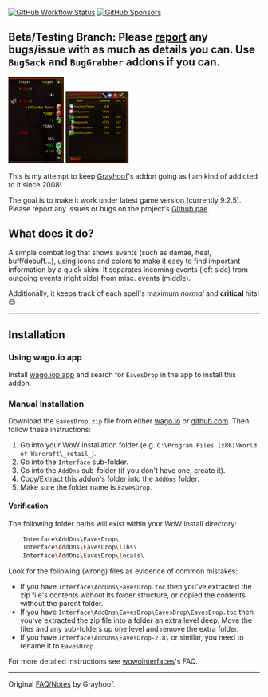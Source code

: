 [![GitHub Workflow Status](https://img.shields.io/github/workflow/status/spamwax/EavesDrop/ci?color=blue&logo=github&style=for-the-badge)](https://github.com/spamwax/EavesDrop/actions/workflows/ci.yml)
[![GitHub Sponsors](https://img.shields.io/github/sponsors/spamwax?style=for-the-badge&logo=github&color=green)](https://github.com/sponsors/spamwax?frequency=one-time)

## Beta/Testing Branch: Please [report](https://github.com/spamwax/EavesDrop/issues) any bugs/issue with as much as details you can. Use `BugSack` and `BugGrabber` addons if you can.

<p><img src="misc/eaves1.png" alt="screenshot1" width="22%"/>
<img src="misc/eaves2.png" alt="screenshot2" width="25%"/></p>

This is my attempt to keep [Grayhoof](https://www.wowinterface.com/downloads/author-14368.html)'s addon going as I am kind of addicted to it since 2008!

The goal is to make it work under latest game version (currently 9.2.5). Please report any issues or bugs on the project's [Github pae](https://github.com/spamwax/EavesDrop).

## What does it do?
A simple combat log that shows events (such as damae, heal, buff/debuff...), using icons and colors to make it easy to find
important information by a quick skim. It separates incoming events (left side) from outgoing events (right side) from misc. events (middle).

Additionally, it keeps track of each spell's maximum *normal* and **critical** hits! :sunglasses:

----

## Installation
### Using wago.io app
Install  [wago.iop app](https://addons.wago.io/app) and search for `EavesDrop` in the app to install this addon.

### Manual Installation
Download the `EavesDrop.zip` file from either [wago.io](https://addons.wago.io/addons/eavesdrop) or [github.com](https://github.com/spamwax/EavesDrop/releases/latest).
Then follow these instructions:

1. Go into your WoW installation folder (e.g. `C:\Program Files (x86)\World of Warcraft\_retail_`).
2. Go into the `Interface` sub-folder.
3. Go into the `AddOns` sub-folder (if you don't have one, create it).
4. Copy/Extract this addon's folder into the `AddOns` folder.
5. Make sure the folder name is `EavesDrop`.

#### Verification

  The following folder paths will exist within your WoW Install directory:

```sh
    Interface\AddOns\EavesDrop\
    Interface\AddOns\EavesDrop\libs\
    Interface\AddOns\EavesDrop\locals\
```

  Look for the following (wrong) files as evidence of common mistakes:

  * If you have `Interface\AddOns\EavesDrop.toc`
    then you've extracted the zip file's contents without its
        folder structure, or copied the contents without the parent
        folder.
  * If you have `Interface\AddOns\EavesDrop\EavesDrop\EavesDrop.toc`
        then you've extracted the zip file into a folder an extra
        level deep. Move the files and any sub-folders up one level
        and remove the extra folder.
  * If you have `Interface\AddOns\EavesDrop-2.8\` or similar, you need to rename it to `EavesDrop`.

For more detailed instructions see [wowointerfaces](http://www.wowinterface.com/forums/faq.php?faq=install#faq_howto_install)'s FAQ.

----

Original [FAQ/Notes](misc/old_readme.md) by Grayhoof.
